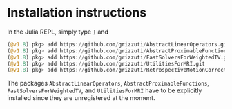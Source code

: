 # Installation instructions

In the Julia REPL, simply type `]` and
```julia
(@v1.8) pkg> add https://github.com/grizzuti/AbstractLinearOperators.git
(@v1.8) pkg> add https://github.com/grizzuti/AbstractProximableFunctions.git
(@v1.8) pkg> add https://github.com/grizzuti/FastSolversForWeightedTV.git
(@v1.8) pkg> add https://github.com/grizzuti/UtilitiesForMRI.git
(@v1.8) pkg> add https://github.com/grizzuti/RetrospectiveMotionCorrectionMRI.git
```
The packages `AbstractLinearOperators`, `AbstractProximableFunctions`, `FastSolversForWeightedTV`, and `UtilitiesForMRI` have to be explicitly installed since they are unregistered at the moment.